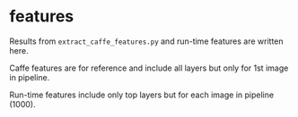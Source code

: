 # features
Results from `extract_caffe_features.py` and run-time features are written here.

Caffe features are for reference and include all layers but only for 1st image in pipeline.

Run-time features include only top layers but for each image in pipeline (1000).
